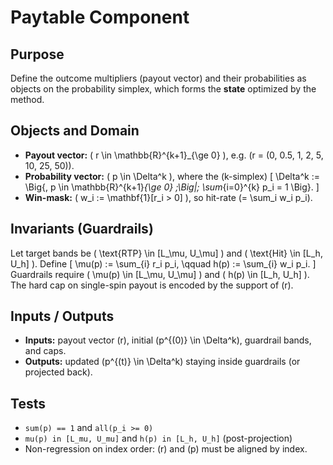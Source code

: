 # Paytable Component

## Purpose
Define the outcome multipliers (payout vector) and their probabilities as objects on the probability simplex, which forms the **state** optimized by the method.

## Objects and Domain
- **Payout vector:** \( r \in \mathbb{R}^{k+1}_{\ge 0} \), e.g. \(r = (0, 0.5, 1, 2, 5, 10, 25, 50)\).
- **Probability vector:** \( p \in \Delta^k \), where the (k-simplex)
  \[
    \Delta^k := \Big\{\, p \in \mathbb{R}^{k+1}_{\ge 0} \;\Big|\; \sum_{i=0}^{k} p_i = 1 \Big\}.
  \]
- **Win-mask:** \( w_i := \mathbf{1}[r_i > 0] \), so hit-rate \(= \sum_i w_i p_i\).

## Invariants (Guardrails)
Let target bands be \( \text{RTP} \in [L_\mu, U_\mu] \) and \( \text{Hit} \in [L_h, U_h] \). Define
\[
  \mu(p) := \sum_{i} r_i p_i, \qquad h(p) := \sum_{i} w_i p_i.
\]
Guardrails require \( \mu(p) \in [L_\mu, U_\mu] \) and \( h(p) \in [L_h, U_h] \). The hard cap on single-spin payout is encoded by the support of \(r\).

## Inputs / Outputs
- **Inputs:** payout vector \(r\), initial \(p^{(0)} \in \Delta^k\), guardrail bands, and caps.
- **Outputs:** updated \(p^{(t)} \in \Delta^k\) staying inside guardrails (or projected back).

## Tests
- `sum(p) == 1` and `all(p_i >= 0)`
- `mu(p) in [L_mu, U_mu]` and `h(p) in [L_h, U_h]` (post-projection)
- Non-regression on index order: \(r\) and \(p\) must be aligned by index.
